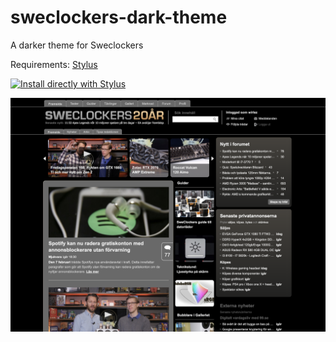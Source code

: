 # sweclockers-dark-theme
A darker theme for Sweclockers

Requirements: [Stylus](https://github.com/openstyles/stylus)

[![Install directly with Stylus](https://img.shields.io/badge/Install%20directly%20with-Stylus-00adad.svg)](https://raw.githubusercontent.com/johanbx/sweclockers-dark-theme/master/sweclockers.user.css)

![picture of theme](https://raw.githubusercontent.com/johanbx/sweclockers-dark-theme/master/preview.png)
